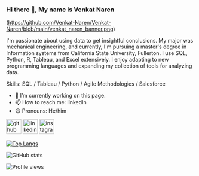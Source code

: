 ### Hi there 👋, My name is Venkat Naren

(https://github.com/Venkat-Naren/Venkat-Naren/blob/main/venkat_naren_banner.png)

I'm passionate about using data to get insightful conclusions. My major was mechanical engineering, and currently, I'm pursuing a master's degree in Information systems from California State University, Fullerton. I use SQL, Python, R, Tableau, and Excel extensively. I enjoy adapting to new programming languages and expanding my collection of tools for analyzing data.

Skills: SQL / Tableau / Python / Agile Methodologies / Salesforce

- 🔭 I’m currently working on this page. 
- 📫 How to reach me: linkedIn 
- 😄 Pronouns: He/him 


[<img src='https://cdn.jsdelivr.net/npm/simple-icons@3.0.1/icons/github.svg' alt='github' height='40'>](https://github.com/Venkat-Naren)  [<img src='https://cdn.jsdelivr.net/npm/simple-icons@3.0.1/icons/linkedin.svg' alt='linkedin' height='40'>](https://www.linkedin.com/in/venkat-naren/)  [<img src='https://cdn.jsdelivr.net/npm/simple-icons@3.0.1/icons/instagram.svg' alt='instagram' height='40'>](https://www.instagram.com/venki_naru04/)  

[![Top Langs](https://github-readme-stats.vercel.app/api/top-langs/?username=Venkat-Naren)](https://github.com/anuraghazra/github-readme-stats)

![GitHub stats](https://github-readme-stats.vercel.app/api?username=Venkat-Naren&show_icons=true)  

![Profile views](https://gpvc.arturio.dev/Venkat-Naren)  
